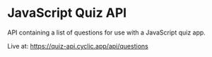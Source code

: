 # JavaScript Quiz API

API containing a list of questions for use with a JavaScript quiz app.

Live at: https://quiz-api.cyclic.app/api/questions
